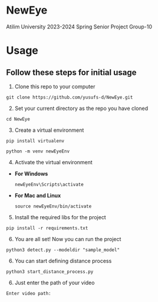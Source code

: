 # NewEye
Atilim University 2023-2024 Spring Senior Project Group-10
# Usage
## Follow these steps for initial usage
1. Clone this repo to your computer
```
git clone https://github.com/yusufs-d/NewEye.git   
```
2. Set your current directory as the repo you have cloned
```
cd NewEye
```
3. Create a virtual environment
```
pip install virtualenv
```
```
python -m venv newEyeEnv
```
4. Activate the virtual environment
- **For Windows**
  ```
  newEyeEnv\Scripts\activate
  ```
- **For Mac and Linux**
  ```
  source newEyeEnv/bin/activate
  ```
5. Install the required libs for the project
```
pip install -r requirements.txt
```
6. You are all set! Now you can run the project
```
python3 detect.py --modeldir "sample_model"
```
6. You can start defining distance process
```
python3 start_distance_process.py
```
6. Just enter the path of your video 
```
Enter video path:
```
   
